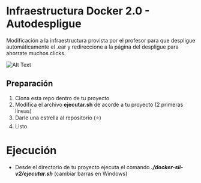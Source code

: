 # Infraestructura Docker 2.0 - Autodespligue 
Modificación a la infraestructura provista por el profesor para que despligue automáticamente el .ear y redireccione a la página del despligue para ahorrate muchos clicks.

![Alt Text](https://media.giphy.com/media/VeWllmR9zfaco/giphy.gif)

## Preparación
<ol>
  <li>Clona esta repo dentro de tu proyecto</li>
  <li>Modifica el archivo <b>ejecutar.sh</b> de acorde a tu proyecto (2 primeras líneas)</li>
  <li>Darle una estrella al repositorio (⭐)</li>
  <li>Listo</li>
 </ol> 
 
# Ejecución
 <ul>
   <li>Desde el directorio de tu proyecto ejecuta el comando <b><i>./docker-sii-v2/ejecutar.sh</i></b> (cambiar barras en Windows)</li>
 </ul>
